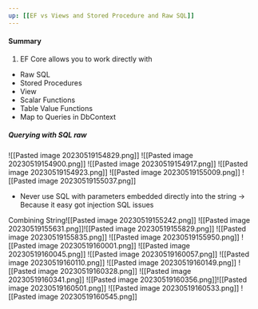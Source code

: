 ```yaml
---
up: [[EF vs Views and Stored Procedure and Raw SQL]]
---
```

#### Summary
1) EF Core allows you to work directly with
- Raw SQL
- Stored Procedures
- View
- Scalar Functions
- Table Value Functions
- Map to Queries in DbContext

##### Querying with SQL raw
 ![[Pasted image 20230519154829.png]] ![[Pasted image 20230519154900.png]] ![[Pasted image 20230519154917.png]] ![[Pasted image 20230519154923.png]] ![[Pasted image 20230519155009.png]] ![[Pasted image 20230519155037.png]]


- Never use SQL with parameters embedded directly into the string -> Because it easy got injection SQL issues

 Combining String![[Pasted image 20230519155242.png]] ![[Pasted image 20230519155631.png]]![[Pasted image 20230519155829.png]] ![[Pasted image 20230519155835.png]] ![[Pasted image 20230519155950.png]] ![[Pasted image 20230519160001.png]] ![[Pasted image 20230519160045.png]] ![[Pasted image 20230519160057.png]] ![[Pasted image 20230519160110.png]] ![[Pasted image 20230519160149.png]] ![[Pasted image 20230519160328.png]] ![[Pasted image 20230519160341.png]] ![[Pasted image 20230519160356.png]]![[Pasted image 20230519160501.png]] ![[Pasted image 20230519160533.png]] ![[Pasted image 20230519160545.png]]